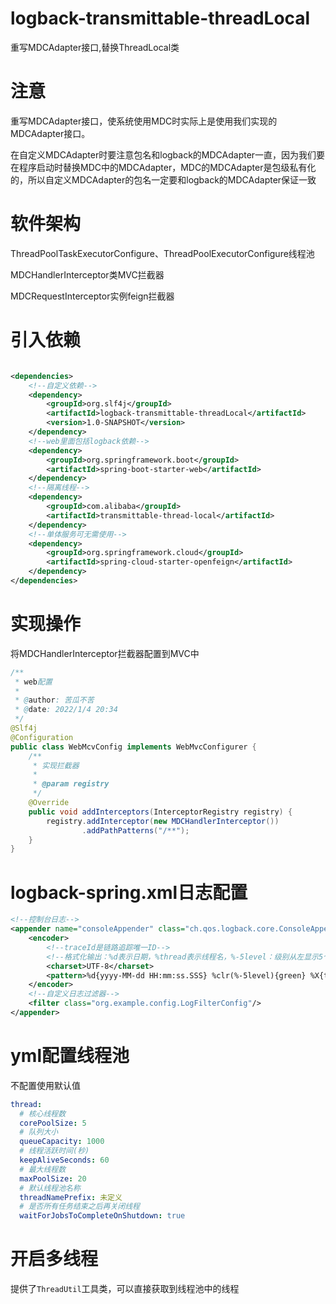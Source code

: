 # logback-transmittable-threadLocal

重写MDCAdapter接口,替换ThreadLocal类

# 注意

重写MDCAdapter接口，使系统使用MDC时实际上是使用我们实现的MDCAdapter接口。

在自定义MDCAdapter时要注意包名和logback的MDCAdapter一直，因为我们要在程序启动时替换MDC中的MDCAdapter，MDC的MDCAdapter是包级私有化的，所以自定义MDCAdapter的包名一定要和logback的MDCAdapter保证一致

# 软件架构

ThreadPoolTaskExecutorConfigure、ThreadPoolExecutorConfigure线程池

MDCHandlerInterceptor类MVC拦截器

MDCRequestInterceptor实例feign拦截器

# 引入依赖

```xml

<dependencies>
    <!--自定义依赖-->
    <dependency>
        <groupId>org.slf4j</groupId>
        <artifactId>logback-transmittable-threadLocal</artifactId>
        <version>1.0-SNAPSHOT</version>
    </dependency>
    <!--web里面包括logback依赖-->
    <dependency>
        <groupId>org.springframework.boot</groupId>
        <artifactId>spring-boot-starter-web</artifactId>
    </dependency>
    <!--隔离线程-->
    <dependency>
        <groupId>com.alibaba</groupId>
        <artifactId>transmittable-thread-local</artifactId>
    </dependency>
    <!--单体服务可无需使用-->
    <dependency>
        <groupId>org.springframework.cloud</groupId>
        <artifactId>spring-cloud-starter-openfeign</artifactId>
    </dependency>
</dependencies>
```

# 实现操作

将MDCHandlerInterceptor拦截器配置到MVC中

```java
/**
 * web配置
 *
 * @author: 苦瓜不苦
 * @date: 2022/1/4 20:34
 */
@Slf4j
@Configuration
public class WebMcvConfig implements WebMvcConfigurer {
    /**
     * 实现拦截器
     *
     * @param registry
     */
    @Override
    public void addInterceptors(InterceptorRegistry registry) {
        registry.addInterceptor(new MDCHandlerInterceptor())
                .addPathPatterns("/**");
    }
}

```

# logback-spring.xml日志配置

```xml
<!--控制台日志-->
<appender name="consoleAppender" class="ch.qos.logback.core.ConsoleAppender">
    <encoder>
        <!--traceId是链路追踪唯一ID-->
        <!--格式化输出：%d表示日期，%thread表示线程名，%-5level：级别从左显示5个字符宽度,%msg：日志消息，%n是换行符-->
        <charset>UTF-8</charset>
        <pattern>%d{yyyy-MM-dd HH:mm:ss.SSS} %clr(%-5level){green} %X{traceId} %-5.5L %clr(%-40.40logger{36}){cyan} : %clr(%M){magenta} - %msg%xEx%n</pattern>
    </encoder>
    <!--自定义日志过滤器-->
    <filter class="org.example.config.LogFilterConfig"/>
</appender>
```

# yml配置线程池

不配置使用默认值

```yaml
thread:
  # 核心线程数
  corePoolSize: 5
  # 队列大小
  queueCapacity: 1000
  # 线程活跃时间(秒)
  keepAliveSeconds: 60
  # 最大线程数
  maxPoolSize: 20
  # 默认线程池名称
  threadNamePrefix: 未定义
  # 是否所有任务结束之后再关闭线程
  waitForJobsToCompleteOnShutdown: true

```

# 开启多线程

提供了`ThreadUtil`工具类，可以直接获取到线程池中的线程



